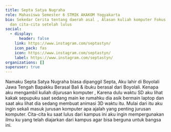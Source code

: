 ```yaml
---
title: Septa Satya Nugraha
role: Mahasiswa Semester 6 STMIK AKAKOM Yogyakarta
bio: Sekedar Cerita tentang daerah asal , Alasan kuliah komputer Fokus bidang IT
  dan cita-cita setelah lulus
social:
  - display:
      header: false
    link: https://www.instagram.com/septastyn/
    icon_pack: fas
    icon: https://www.instagram.com/septastyn/
    label: https://www.instagram.com/septastyn/
organizations: []
superuser: true
---
```

Namaku Septa Satya Nugraha biasa dipanggil Septa, Aku lahir di Boyolali Jawa Tengah Bapakku Berasal Bali & ibuku berasal dari Boyolali. Kenapa aku mengambil kuliah dijurusan komputer , Karena dulu waktu SD aku lihat kakak sepupuku saat sedang main ke rumahku dia asik bermain laptop dan saat aku lihat dia sedang membuat animasi 3D waktu itu. Mulai dari itu aku ingin sekali masuk jurusan komputer apa ajalah yang penting jurusan komputer. Cita-cita ku saat lulus dari kampus ini aku ingin mempergunakan ilmu ku yang telah diajarkan dari kampus agar bisa berguna untuk bangsa ini.